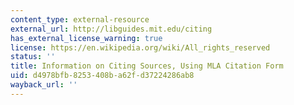 ```yaml
---
content_type: external-resource
external_url: http://libguides.mit.edu/citing
has_external_license_warning: true
license: https://en.wikipedia.org/wiki/All_rights_reserved
status: ''
title: Information on Citing Sources, Using MLA Citation Form
uid: d4978bfb-8253-408b-a62f-d37224286ab8
wayback_url: ''
---
```

